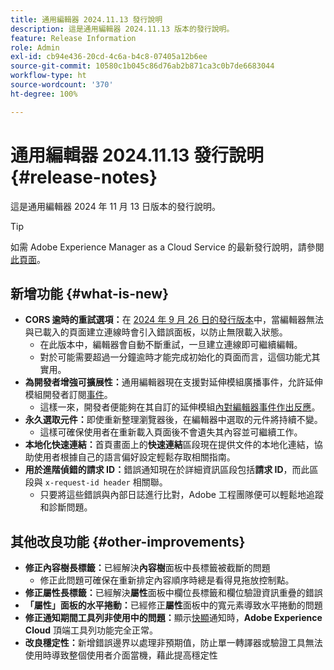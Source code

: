 ```yaml
---
title: 通用編輯器 2024.11.13 發行說明
description: 這是通用編輯器 2024.11.13 版本的發行說明。
feature: Release Information
role: Admin
exl-id: cb94e436-20cd-4c6a-b4c8-07405a12b6ee
source-git-commit: 10580c1b045c86d76ab2b871ca3c0b7de6683044
workflow-type: ht
source-wordcount: '370'
ht-degree: 100%

---
```


# 通用編輯器 2024.11.13 發行說明 {#release-notes}

這是通用編輯器 2024 年 11 月 13 日版本的發行說明。

>[!TIP]
>
>如需 Adobe Experience Manager as a Cloud Service 的最新發行說明，請參閱[此頁面](/help/release-notes/release-notes-cloud/release-notes-current.md)。

## 新增功能 {#what-is-new}

* **CORS 逾時的重試選項：**&#x200B;在 [2024 年 9 月 26 日的發行版本](/help/release-notes/universal-editor/2024/2024-09-26.md)中，當編輯器無法與已載入的頁面建立連線時會引入錯誤面板，以防止無限載入狀態。
   * 在此版本中，編輯器會自動不斷重試，一旦建立連線即可繼續編輯。
   * 對於可能需要超過一分鐘逾時才能完成初始化的頁面而言，這個功能尤其實用。
* **為開發者增強可擴展性：**&#x200B;通用編輯器現在支援對延伸模組廣播事件，允許延伸模組開發者訂閱[事件](/help/implementing/universal-editor/events.md)。
   * 這樣一來，開發者便能夠在其自訂的延伸模組[內對編輯器事件作出反應](/help/implementing/universal-editor/customizing.md#extending)。
* **永久選取元件：**&#x200B;即使重新整理瀏覽器後，在編輯器中選取的元件將持續不變。
   * 這樣可確保使用者在重新載入頁面後不會遺失其內容並可繼續工作。
* **本地化快速連結：**&#x200B;首頁畫面上的&#x200B;**快速連結**&#x200B;區段現在提供文件的本地化連結，協助使用者根據自己的語言偏好設定輕鬆存取相關指南。
* **用於進階偵錯的請求 ID：**&#x200B;錯誤通知現在於詳細資訊區段包括&#x200B;**請求 ID**，而此區段與 `x-request-id header` 相關聯。
   * 只要將這些錯誤與內部日誌進行比對，Adobe 工程團隊便可以輕鬆地追蹤和診斷問題。

## 其他改良功能 {#other-improvements}

* **修正內容樹長標籤：**&#x200B;已經解決&#x200B;**內容樹**&#x200B;面板中長標籤被截斷的問題
   * 修正此問題可確保在重新排定內容順序時總是看得見拖放控制點。
* **修正屬性長標籤：**&#x200B;已經解決&#x200B;**屬性**&#x200B;面板中欄位長標籤和欄位驗證資訊重疊的錯誤
* **「屬性」面板的水平捲動：**&#x200B;已經修正&#x200B;**屬性**&#x200B;面板中的寬元素導致水平捲動的問題
* **修正通知期間工具列非使用中的問題：**&#x200B;顯示[快顯](https://spectrum.adobe.com/page/toast/)通知時，**Adobe Experience Cloud** 頂端工具列功能完全正常。
* **改良穩定性：**&#x200B;新增錯誤邊界以處理非預期值，防止單一轉譯器或驗證工具無法使用時導致整個使用者介面當機，藉此提高穩定性
